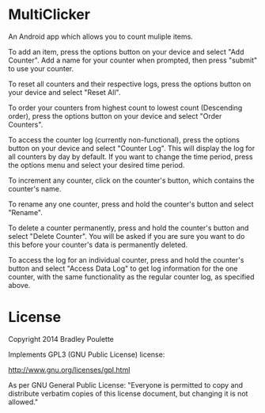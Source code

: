 MultiClicker
============

An Android app which allows you to count muliple items.

To add an item, press the options button on your device and select "Add Counter". Add a name for your counter when prompted, then press "submit" to use your counter.

To reset all counters and their respective logs, press the options button on your device and select "Reset All".

To order your counters from highest count to lowest count (Descending order), press the options button on your device and select "Order Counters".

To access the counter log (currently non-functional), press the options button on your device and select "Counter Log". This will display the log for all counters by day by default. If you want to change the time period, press the options menu and select your desired time period.

To increment any counter, click on the counter's button, which contains the counter's name. 

To rename any one counter, press and hold the counter's button and select "Rename".

To delete a counter permanently, press and hold the counter's button and select "Delete Counter". You will be asked if you are sure you want to do this before your counter's data is permanently deleted.

To access the log for an individual counter, press and hold the counter's button and select "Access Data Log" to get log information for the one counter, with the same functionality as the regular counter log, as specified above.

License
============

Copyright 2014 Bradley Poulette

Implements GPL3 (GNU Public License) license:

http://www.gnu.org/licenses/gpl.html

As per GNU General Public License: "Everyone is permitted to copy and distribute verbatim copies
 of this license document, but changing it is not allowed."
